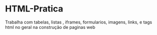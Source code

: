# HTML-Pratica
 Trabalha com tabelas, listas , iframes, formularios, imagens, links, e tags html no geral na construção de paginas web
